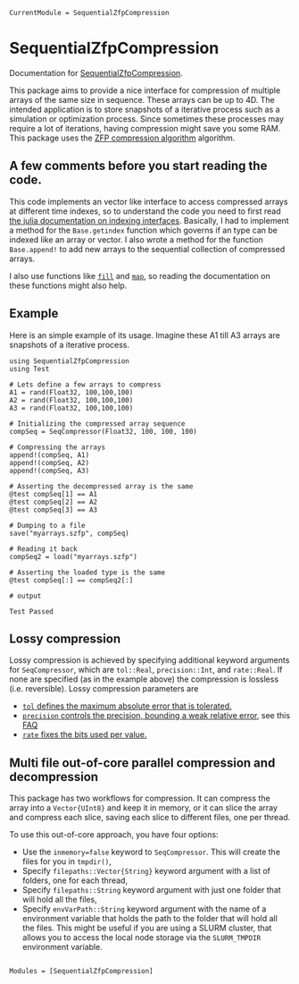 ```@meta
CurrentModule = SequentialZfpCompression
```

# SequentialZfpCompression

Documentation for [SequentialZfpCompression](https://github.com/AtilaSaraiva/SequentialZfpCompression.jl).

This package aims to provide a nice interface for compression of multiple arrays of the same size in
sequence. These arrays can be up to 4D. The intended application is to store snapshots of a iterative
process such as a simulation or optimization process. Since sometimes these processes may require a lot of iterations, having compression might save you some RAM. This package uses the [ZFP compression algorithm](https://zfp.io/) algorithm.

##  A few comments before you start reading the code.

This code implements an vector like interface to access compressed
arrays at different time indexes, so to understand the code you need
to first read [the julia documentation on indexing
interfaces](https://docs.julialang.org/en/v1/manual/interfaces/#Indexing).
Basically, I had to implement a method for the `Base.getindex` function which governs if an type
can be indexed like an array or vector. I also wrote a method for the function `Base.append!` to
 add new arrays to the sequential collection of compressed arrays.

I also use functions like [`fill`](https://docs.julialang.org/en/v1/base/arrays/#Base.fill) and
[`map`](https://docs.julialang.org/en/v1/base/collections/#Base.map), so reading the documentation
on these functions might also help.


## Example

Here is an simple example of its usage. Imagine these A1 till A3 arrays are snapshots of a iterative process.

```jldoctest
using SequentialZfpCompression
using Test

# Lets define a few arrays to compress
A1 = rand(Float32, 100,100,100)
A2 = rand(Float32, 100,100,100)
A3 = rand(Float32, 100,100,100)

# Initializing the compressed array sequence
compSeq = SeqCompressor(Float32, 100, 100, 100)

# Compressing the arrays
append!(compSeq, A1)
append!(compSeq, A2)
append!(compSeq, A3)

# Asserting the decompressed array is the same
@test compSeq[1] == A1
@test compSeq[2] == A2
@test compSeq[3] == A3

# Dumping to a file
save("myarrays.szfp", compSeq)

# Reading it back
compSeq2 = load("myarrays.szfp")

# Asserting the loaded type is the same
@test compSeq[:] == compSeq2[:]

# output

Test Passed
```

## Lossy compression

Lossy compression is achieved by specifying additional keyword arguments
for `SeqCompressor`, which are `tol::Real`, `precision::Int`, and `rate::Real`.
If none are specified (as in the example above) the compression is lossless
(i.e. reversible). Lossy compression parameters are

- [`tol` defines the maximum absolute error that is tolerated.](https://zfp.readthedocs.io/en/release0.5.5/modes.html#fixed-accuracy-mode)
- [`precision` controls the precision, bounding a weak relative error](https://zfp.readthedocs.io/en/release0.5.5/modes.html#fixed-precision-mode), see this [FAQ](https://zfp.readthedocs.io/en/develop/faq.html#q-relerr)
- [`rate` fixes the bits used per value.](https://zfp.readthedocs.io/en/release0.5.5/modes.html#fixed-rate-mode)

## Multi file out-of-core parallel compression and decompression

This package has two workflows for compression. It can compress the array into a `Vector{UInt8}` and
keep it in memory, or it can slice the array and compress each slice, saving each slice to different
files, one per thread.

To use this out-of-core approach, you have four options:
+ Use the `inmemory=false` keyword to `SeqCompressor`. This will create the files for you in `tmpdir()`,
+ Specify `filepaths::Vector{String}` keyword argument with a list of folders, one for each thread,
+ Specify `filepaths::String` keyword argument with just one folder that will hold all the files,
+ Specify `envVarPath::String` keyword argument with the name of a environment variable that holds
  the path to the folder that will hold all the files. This might be useful if you are using a SLURM
  cluster, that allows you to access the local node storage via the `SLURM_TMPDIR` environment variable.



```@index
```

```@autodocs
Modules = [SequentialZfpCompression]
```
